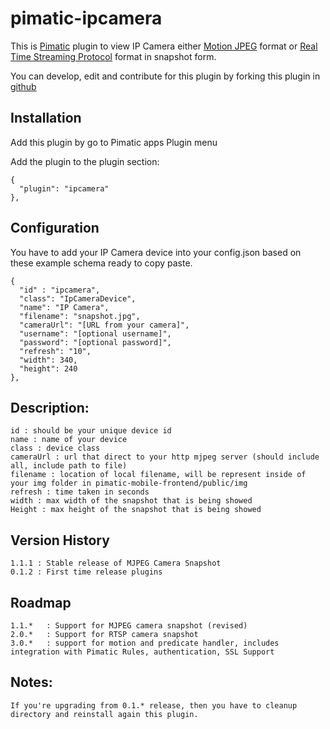 pimatic-ipcamera
=======================

This is [Pimatic](http://pimatic.org) plugin to view IP Camera either [Motion JPEG](https://en.wikipedia.org/wiki/Motion_JPEG) format or [Real Time Streaming Protocol](https://id.wikipedia.org/wiki/Real_Time_Streaming_Protocol) format in snapshot form.

You can develop, edit and contribute for this plugin by forking this plugin in [github](https://github.com/funky81/pimatic-ip-camera)

Installation
-------------
Add this plugin by go to Pimatic apps Plugin menu

Add the plugin to the plugin section:

    {
      "plugin": "ipcamera"
    },

Configuration
-------------

You have to add your IP Camera device into your config.json based on these example schema ready to copy paste.

    {
      "id" : "ipcamera",
      "class": "IpCameraDevice",
      "name": "IP Camera",
      "filename": "snapshot.jpg",
      "cameraUrl": "[URL from your camera]",
      "username": "[optional username]",
      "password": "[optional password]",
      "refresh": "10",
      "width": 340,
      "height": 240
    },

Description:
-------------

    id : should be your unique device id
    name : name of your device
    class : device class
    cameraUrl : url that direct to your http mjpeg server (should include all, include path to file)
    filename : location of local filename, will be represent inside of your img folder in pimatic-mobile-frontend/public/img
    refresh : time taken in seconds
    width : max width of the snapshot that is being showed
    Height : max height of the snapshot that is being showed

Version History
---------------
    1.1.1 : Stable release of MJPEG Camera Snapshot 
    0.1.2 : First time release plugins
    
Roadmap
---------------
    1.1.*   : Support for MJPEG camera snapshot (revised)
    2.0.*   : Support for RTSP camera snapshot
    3.0.*   : support for motion and predicate handler, includes integration with Pimatic Rules, authentication, SSL Support

Notes:
-------------
    If you're upgrading from 0.1.* release, then you have to cleanup directory and reinstall again this plugin.
